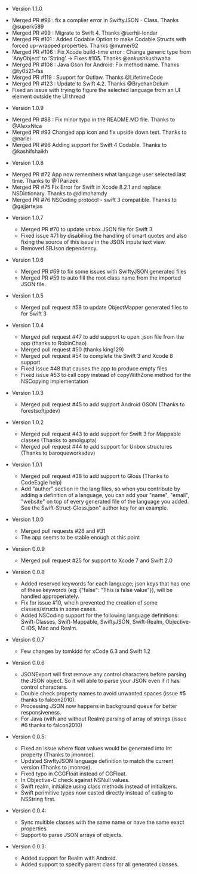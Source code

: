 * Version 1.1.0
- Merged PR #98 : fix a complier error in SwiftyJSON - Class. Thanks @superk589
- Merged PR #99 : Migrate to Swift 4. Thanks @serhii-londar
- Merged PR #101 : Added Codable Option to make Codable Structs with forced up-wrapped properties. Thanks @mumer92
- Merged PR #106 : Fix Xcode build-time error : Change generic type from 'AnyObject' to 'String' -> Fixes #105. Thanks @ankushkushwaha
- Merged PR #108 : Java Gson for Android: Fix method name. Thanks @ty0521-fss
- Merged PR #119 : Suuport for Outlaw. Thanks @LifetimeCode
- Merged PR #123 : Update to Swift 4.2. Thanks @BrychanOdlum
- Fixed an issue with trying to figure the selected language from an UI element outside the UI thread


* Version 1.0.9
- Merged PR #88 : Fix minor typo in the README.MD file. Thanks to @AlexxNica
- Merged PR #93 Changed app icon and fix upside down text. Thanks to @narlei
- Merged PR #96 Adding support for Swift 4 Codable. Thanks to @kashifshaikh

* Version 1.0.8
- Merged PR #72 App now remembers what language user selected last time. Thanks to @TParizek
- Merged PR #75 Fix Error for Swift in Xcode 8.2.1 and replace NSDictionary. Thanks to @dimohamdy
- Merged PR #76 NSCoding protocol - swift 3 compatible. Thanks to @gajjartejas

* Version 1.0.7
	- Merged PR #70 to update unbox JSON file for Swift 3
	- Fixed issue #71 by disabiliing the handling of smart quotes and also fixing the source of this issue in the JSON inpute text view.
	- Removed SBJson dependency.


* Version 1.0.6
	- Merged PR #69 to fix some issues with SwiftyJSON generated files
	- Merged PR #59 to auto fill the root class name from the imported JSON file.	
* Version 1.0.5
	- Merged pull request #58 to update ObjectMapper generated files to for Swift 3	
* Version 1.0.4
	- Merged pull request #47 to add support to open .json file from the app (thanks to RobinChao)
	- Merged pull request #50 (thanks king129)
	- Merged pull request #54 to complete the Swift 3 and Xcode 8 support
	- Fixed issue #48 that causes the app to produce empty files
	- Fixed issue #53 to call copy instead of copyWithZone method for the NSCopying implementation
	
* Version 1.0.3
	- Merged pull request #45 to add support Android GSON (Thanks to forestsoftjpdev)

* Version 1.0.2
	- Merged pull request #43 to add support for Swift 3 for Mappable classes (Thanks to amolgupta)
	- Merged pull request #44 to add support for Unbox structures (Thanks to baroqueworksdev)
	
* Version 1.0.1
	- Merged pull request #38 to add support to Gloss (Thanks to CodeEagle help)
	- Add "author" section in the lang files, so when you contribute by adding a definition of a language, you can add your "name", "email", "website" on top of every generated file of the language you added. See the Swift-Struct-Gloss.json" author key for an example.

* Version 1.0.0
	- Merged pull requests #28 and #31
	- The app seems to be stable enough at this point

* Version 0.0.9
  - Merged pull request #25 for support to Xcode 7 and Swift 2.0
* Version 0.0.8
  - Added reserved keywords for each language; json keys that has one of these keywords (eg: {"false": "This is false value"}), will be handled approperiately.
  - Fix for issue #10, whcih prevented the creation of some classes/structs in some cases.
  - Added NSCoding support for the following language definitions: Swift-Classes, Swift-Mappable, SwiftyJSON, Swift-Realm, Objective-C iOS, Mac and Realm.

* Version 0.0.7
  - Few changes by tomkidd for xCode 6.3 and Swift 1.2

* Version 0.0.6
  - JSONExport will first remove any control characters before parsing the JSON object. So it will able to parse your JSON even if it has control characters.
  - Double check property names to avoid unwanted spaces (issue #5 thanks to falcon2010).
  - Processing JSON now happens in background queue for better responsiveness.
  - For Java (with and without Realm) parsing of array of strings (issue #6 thanks to falcon2010)

* Version 0.0.5:
  - Fixed an issue where float values would be generated into Int property (Thanks to jmonroe).
  - Updated SiwftyJSON language definition to match the current version (Thanks to  jmonroe).
  - Fixed typo in CGGFloat instead of CGFloat.
  - In Objective-C check against NSNull values.
  - Swift realm, initialize using class methods instead of initializers.
  - Swift perimitive types now casted directly instead of cating to NSString first.

* Version 0.0.4:
  - Sync multible classes with the same name or have the same exact properties.
  - Support to parse JSON arrays of objects.

* Version 0.0.3:
  - Added support for Realm with Android.
  - Added support to specify parent class for all generated classes.
